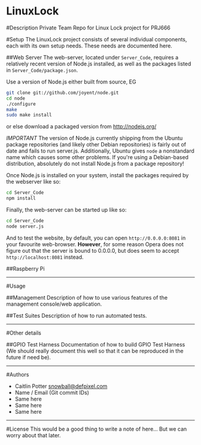LinuxLock
=========

#Description
Private Team Repo for Linux Lock project for PRJ666

#Setup
The LinuxLock project consists of several individual components, each with its own setup needs. These needs are documented here.

##Web Server
The web-server, located under `Server_Code`, requires a relatively recent version of Node.js installed, as well as the packages listed in `Server_Code/package.json`.

Use a version of Node.js either built from source, EG
```bash
git clone git://github.com/joyent/node.git
cd node
./configure
make
sudo make install
```

or else download a packaged version from http://nodejs.org/

*IMPORTANT* The version of Node.js currently shipping from the Ubuntu package repositories (and likely other Debian repositories) is fairly out of date and fails to run server.js. Additionally, Ubuntu gives `node` a nonstandard name which causes some other problems. If you're using a Debian-based distribution, absolutely do not install Node.js from a package repository!

Once Node.js is installed on your system, install the packages required by the webserver like so:
```bash
cd Server_Code
npm install
```

Finally, the web-server can be started up like so:
```bash
cd Server_Code
node server.js
```

And to test the website, by default, you can open `http://0.0.0.0:8081` in your favourite web-browser. **However**, for some reason Opera does not figure out that the server is bound to 0.0.0.0, but does seem to accept `http://localhost:8081` instead.

##Raspberry Pi

---

#Usage

##Management
Description of how to use various features of the management console/web application.

##Test Suites
Description of how to run automated tests.

---

#Other details

##GPIO Test Harness
Documentation of how to build GPIO Test Harness (We should really document this well so that it can be reproduced in the future if need be).

---

#Authors
- Caitlin Potter <snowball@defpixel.com>
- Name / Email (Git commit IDs)
- Same here
- Same here
- Same here

---

#License
This would be a good thing to write a note of here... But we can worry about that later.
